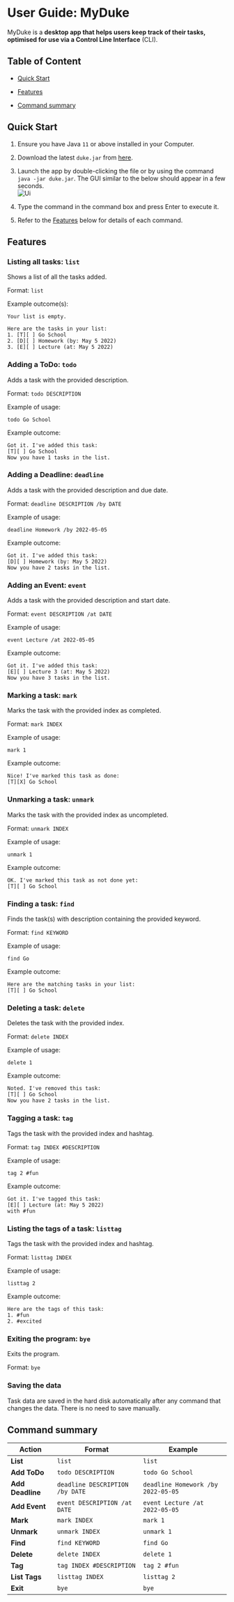 # User Guide: MyDuke

MyDuke is a **desktop app that helps users keep track of their tasks, optimised for use via a Control Line Interface** (CLI).

## Table of Content

* [Quick Start](#quick-start)

* [Features](#features)

* [Command summary](#command-summary)

## Quick Start

1. Ensure you have Java `11` or above installed in your Computer.

2. Download the latest `duke.jar` from [here](https://github.com/turretDive/ip/releases).

3. Launch the app by double-clicking the file or by using the command `java -jar duke.jar`. The GUI similar to the below should appear in a few seconds.<br>
   ![Ui](Ui.png)

4. Type the command in the command box and press Enter to execute it.

5. Refer to the [Features](#features) below for details of each command.

## Features

### Listing all tasks: `list`

Shows a list of all the tasks added.

Format: `list`

Example outcome(s):

```
Your list is empty.
```

```
Here are the tasks in your list:
1. [T][ ] Go School
2. [D][ ] Homework (by: May 5 2022) 
3. [E][ ] Lecture (at: May 5 2022) 
```

### Adding a ToDo: `todo`

Adds a task with the provided description.

Format: `todo DESCRIPTION`

Example of usage:

```
todo Go School
```

Example outcome:

```
Got it. I've added this task: 
[T][ ] Go School
Now you have 1 tasks in the list.
```

### Adding a Deadline: `deadline`

Adds a task with the provided description and due date.

Format: `deadline DESCRIPTION /by DATE`

Example of usage:

```
deadline Homework /by 2022-05-05
```

Example outcome:

```
Got it. I've added this task: 
[D][ ] Homework (by: May 5 2022)
Now you have 2 tasks in the list.
```

### Adding an Event: `event`

Adds a task with the provided description and start date.

Format: `event DESCRIPTION /at DATE`

Example of usage:

```
event Lecture /at 2022-05-05
```

Example outcome:

```
Got it. I've added this task: 
[E][ ] Lecture 3 (at: May 5 2022) 
Now you have 3 tasks in the list.
```

### Marking a task: `mark`

Marks the task with the provided index as completed.

Format: `mark INDEX`

Example of usage:

```
mark 1
```

Example outcome:

```
Nice! I've marked this task as done: 
[T][X] Go School
```

### Unmarking a task: `unmark`

Marks the task with the provided index as uncompleted.

Format: `unmark INDEX`

Example of usage:

```
unmark 1
```

Example outcome:

```
OK. I've marked this task as not done yet: 
[T][ ] Go School
```

### Finding a task: `find`

Finds the task(s) with description containing the provided keyword.

Format: `find KEYWORD`

Example of usage:

```
find Go
```

Example outcome:

```
Here are the matching tasks in your list: 
[T][ ] Go School
```

### Deleting a task: `delete`

Deletes the task with the provided index.

Format: `delete INDEX`

Example of usage:

```
delete 1
```

Example outcome:

```
Noted. I've removed this task: 
[T][ ] Go School
Now you have 2 tasks in the list.
```

### Tagging a task: `tag`

Tags the task with the provided index and hashtag.

Format: `tag INDEX #DESCRIPTION`

Example of usage:

```
tag 2 #fun
```

Example outcome:

```
Got it. I've tagged this task: 
[E][ ] Lecture (at: May 5 2022)
with #fun
```


### Listing the tags of a task: `listtag`

Tags the task with the provided index and hashtag.

Format: `listtag INDEX`

Example of usage:

```
listtag 2
```

Example outcome:

```
Here are the tags of this task:
1. #fun
2. #excited
```

### Exiting the program: `bye`

Exits the program.

Format: `bye`

### Saving the data

Task data are saved in the hard disk automatically after any command that changes the data. There is no need to save manually.

## Command summary

| Action           | Format | Example                            |
|------------------| --- |------------------------------------|
| **List**         | `list` | `list`                             |
| **Add ToDo**     | `todo DESCRIPTION` | `todo Go School`                   |
| **Add Deadline** | `deadline DESCRIPTION /by DATE` | `deadline Homework /by 2022-05-05` |
| **Add Event**    | `event DESCRIPTION /at DATE` | `event Lecture /at 2022-05-05`     |
| **Mark**         | `mark INDEX` | `mark 1`                           |
| **Unmark**       | `unmark INDEX` | `unmark 1`                         |
| **Find**         | `find KEYWORD` | `find Go`                          |
| **Delete**       | `delete INDEX` | `delete 1`                         |
| **Tag**          | `tag INDEX #DESCRIPTION` | `tag 2 #fun`                         |
| **List Tags**    | `listtag INDEX` | `listtag 2`                         |
| **Exit**         | `bye` | `bye`                              |

